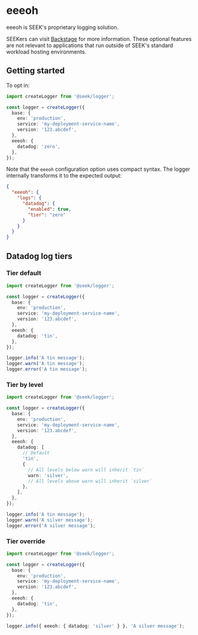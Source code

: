 # eeeoh

eeeoh is SEEK's proprietary logging solution.

SEEKers can visit [Backstage](https://backstage.myseek.xyz/docs/default/system/eeeoh) for more information.
These optional features are not relevant to applications that run outside of SEEK's standard workload hosting environments.

## Getting started

To opt in:

```typescript
import createLogger from '@seek/logger';

const logger = createLogger({
  base: {
    env: 'production',
    service: 'my-deployment-service-name',
    version: '123.abcdef',
  },
  eeeoh: {
    datadog: 'zero',
  },
});
```

Note that the `eeeoh` configuration option uses compact syntax.
The logger internally transforms it to the expected output:

```json
{
  "eeeoh": {
    "logs": {
      "datadog": {
        "enabled": true,
        "tier": "zero"
      }
    }
  }
}
```

## Datadog log tiers

### Tier default

```typescript
import createLogger from '@seek/logger';

const logger = createLogger({
  base: {
    env: 'production',
    service: 'my-deployment-service-name',
    version: '123.abcdef',
  },
  eeeoh: {
    datadog: 'tin',
  },
});

logger.info('A tin message');
logger.warn('A tin message');
logger.error('A tin message');
```

### Tier by level

```typescript
import createLogger from '@seek/logger';

const logger = createLogger({
  base: {
    env: 'production',
    service: 'my-deployment-service-name',
    version: '123.abcdef',
  },
  eeeoh: {
    datadog: [
      // Default
      'tin',
      {
        // All levels below warn will inherit `tin`
        warn: 'silver',
        // All levels above warn will inherit `silver`
      },
    ],
  },
});

logger.info('A tin message');
logger.warn('A silver message');
logger.error('A silver message');
```

### Tier override

```typescript
import createLogger from '@seek/logger';

const logger = createLogger({
  base: {
    env: 'production',
    service: 'my-deployment-service-name',
    version: '123.abcdef',
  },
  eeeoh: {
    datadog: 'tin',
  },
});

logger.info({ eeeoh: { datadog: 'silver' } }, 'A silver message');
```
